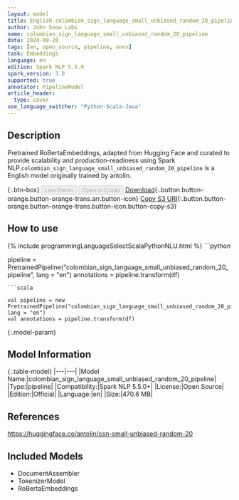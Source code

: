 ```yaml
---
layout: model
title: English colombian_sign_language_small_unbiased_random_20_pipeline pipeline RoBertaEmbeddings from antolin
author: John Snow Labs
name: colombian_sign_language_small_unbiased_random_20_pipeline
date: 2024-09-20
tags: [en, open_source, pipeline, onnx]
task: Embeddings
language: en
edition: Spark NLP 5.5.0
spark_version: 3.0
supported: true
annotator: PipelineModel
article_header:
  type: cover
use_language_switcher: "Python-Scala-Java"
---
```


## Description

Pretrained RoBertaEmbeddings, adapted from Hugging Face and curated to provide scalability and production-readiness using Spark NLP.`colombian_sign_language_small_unbiased_random_20_pipeline` is a English model originally trained by antolin.

{:.btn-box}
<button class="button button-orange" disabled>Live Demo</button>
<button class="button button-orange" disabled>Open in Colab</button>
[Download](https://s3.amazonaws.com/auxdata.johnsnowlabs.com/public/models/colombian_sign_language_small_unbiased_random_20_pipeline_en_5.5.0_3.0_1726816031007.zip){:.button.button-orange.button-orange-trans.arr.button-icon}
[Copy S3 URI](s3://auxdata.johnsnowlabs.com/public/models/colombian_sign_language_small_unbiased_random_20_pipeline_en_5.5.0_3.0_1726816031007.zip){:.button.button-orange.button-orange-trans.button-icon.button-copy-s3}

## How to use



<div class="tabs-box" markdown="1">
{% include programmingLanguageSelectScalaPythonNLU.html %}
```python

pipeline = PretrainedPipeline("colombian_sign_language_small_unbiased_random_20_pipeline", lang = "en")
annotations =  pipeline.transform(df)   

```
```scala

val pipeline = new PretrainedPipeline("colombian_sign_language_small_unbiased_random_20_pipeline", lang = "en")
val annotations = pipeline.transform(df)

```
</div>

{:.model-param}
## Model Information

{:.table-model}
|---|---|
|Model Name:|colombian_sign_language_small_unbiased_random_20_pipeline|
|Type:|pipeline|
|Compatibility:|Spark NLP 5.5.0+|
|License:|Open Source|
|Edition:|Official|
|Language:|en|
|Size:|470.6 MB|

## References

https://huggingface.co/antolin/csn-small-unbiased-random-20

## Included Models

- DocumentAssembler
- TokenizerModel
- RoBertaEmbeddings